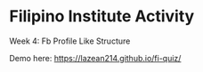 # Filipino Institute Activity

Week 4: Fb Profile Like Structure


Demo here: https://lazean214.github.io/fi-quiz/
